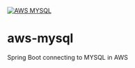 [![AWS MYSQL](https://circleci.com/gh/vbalaji215/aws-mysql.svg?style=svg)](https://app.circleci.com/pipelines/github/vbalaji215/aws-mysql)
# aws-mysql
Spring Boot connecting to MYSQL in AWS
